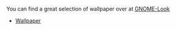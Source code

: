 <!--
.. link:
.. description:
.. tags: Wallpaper
.. date: 2014-02-24 17:32:07
.. title: Wallpaper
.. slug: wallpaper
-->

You can find a great selection of wallpaper over at [GNOME-Look](http://gnome-look.org)

  * [Wallpaper](http://gnome-look.org/index.php?xcontentmode=170x171x172x173x174x175x176x177x178x179)


